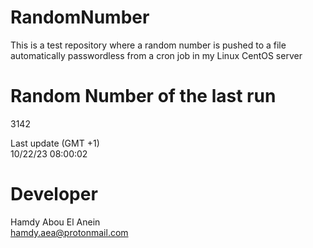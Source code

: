 # RandomNumber    
This is a test repository where a random number is pushed to a file automatically passwordless from a cron job in my Linux CentOS server    
# Random Number of the last run   
3142
      
Last update (GMT +1)    
10/22/23 08:00:02
# Developer    
Hamdy Abou El Anein   
hamdy.aea@protonmail.com
